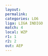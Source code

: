 ```yaml
---
layout: 
permalink: 
categories: LO6
liga: LIGA INDIGO
match: 4
local: WZP
r1: 1
r2: 2
out: AEP
---
```

